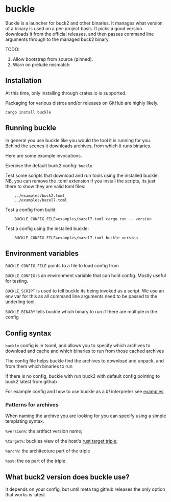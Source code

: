 # buckle

Buckle is a launcher for buck2 and other binaries. It manages what version of a binary is used on a per-project basis. It picks a good version downloads it from the official releases, and then passes command line arguments through to the managed buck2 binary.

TODO:
1. Allow bootstrap from source (pinned).
2. Warn on prelude mismatch 

## Installation

At this time, only installing through crates.io is supported.

Packaging for various distros and/or releases on GitHub are highly likely.

```
cargo install buckle
```

## Running buckle

In general you use buckle like you would the tool it is running for you.  Behind the scenes it downloads archives, from which it runs binaries.

Here are some example invocations.

Exercise the default buck2 config: `buckle`

Test some scripts that download and run tools using the installed buckle. NB, you can remove the .toml extension if you install the scripts, its just there to show they are valid toml files:
```shell
    ../examples/buck2.toml
    ../examples/bazel7.toml
```

Test a config from build:
```shell
    BUCKLE_CONFIG_FILE=examples/bazel7.toml cargo run -- version
```

Test a config using the installed buckle:
```shell
    BUCKLE_CONFIG_FILE=examples/bazel7.toml buckle version
```

## Environment variables

`BUCKLE_CONFIG_FILE` points to a file to load config from

`BUCKLE_CONFIG` is an environment variable that can hold config. Mostly useful for testing.

`BUCKLE_SCRIPT` is used to tell buckle its being invoked as a script.  We use an env var for this as all command line arguments need to be passed to the underling tool.

`BUCKLE_BINARY` tells buckle which binary to run if there are multiple in the config

## Config syntax

`buckle` config is in tsoml, and allows you to specify which archives to download and cache and which binaries to run from those cached archives

The config file helps buckle find the archives to download and unpack, and from them which binaries to run

If there is no config, buckle with run buck2 with default config pointing to buck2 latest from github

For example config and how to use buckle as a #! interpreter see [examples](./examples/)

### Patterns for archives

When naming the archive you are looking for you can specify using a simple templating syntax.

`%version%`:  the artifact version name;

`%target%`: buckles view of the host's [rust target triple](https://rust-lang.github.io/rfcs/0131-target-specification.html);

`%arch%`: the architecture part of the triple

`%os%`: the os part of the triple

## What buck2 version does buckle use?

It depends on your config, but until meta tag github releases the only option that works is latest


